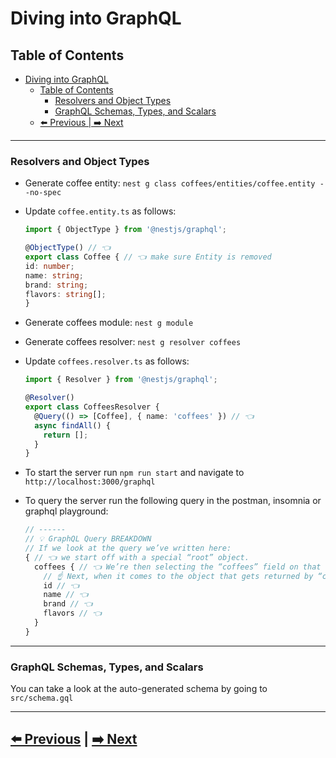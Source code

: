 # Diving into GraphQL

## Table of Contents

- [Diving into GraphQL](#diving-into-graphql)
  - [Table of Contents](#table-of-contents)
    - [Resolvers and Object Types](#resolvers-and-object-types)
    - [GraphQL Schemas, Types, and Scalars](#graphql-schemas-types-and-scalars)
  - [⬅️ Previous | ➡️ Next](#️-previous--️-next)

---

### Resolvers and Object Types

- Generate coffee entity: `nest g class coffees/entities/coffee.entity --no-spec`

- Update `coffee.entity.ts` as follows:

  ```ts
  import { ObjectType } from '@nestjs/graphql';

  @ObjectType() // 👈
  export class Coffee { // 👈 make sure Entity is removed
  id: number;
  name: string;
  brand: string;
  flavors: string[];
  }
  ```

- Generate coffees module: `nest g module`
- Generate coffees resolver: `nest g resolver coffees`

- Update `coffees.resolver.ts` as follows:

  ```ts
  import { Resolver } from '@nestjs/graphql';

  @Resolver()
  export class CoffeesResolver {
    @Query(() => [Coffee], { name: 'coffees' }) // 👈
    async findAll() {
      return [];
    }
  }
  ```

- To start the server run `npm run start` and navigate to `http://localhost:3000/graphql`

- To query the server run the following query in the postman, insomnia or graphql playground:

  ```ts
  // ------
  // 💡 GraphQL Query BREAKDOWN
  // If we look at the query we’ve written here:
  { // 👈 we start off with a special “root” object.
    coffees { // 👈 We’re then selecting the “coffees” field on that
      // ☝️ Next, when it comes to the object that gets returned by “coffees”, we’re selecting:
      id // 👈
      name // 👈
      brand // 👈
      flavors // 👈
    }
  }
  ```

---

### GraphQL Schemas, Types, and Scalars

You can take a look at the auto-generated schema by going to `src/schema.gql`

---

## [⬅️ Previous](../01-graphql/README.md) | [➡️ Next](../03-graphql-queries/README.md)
